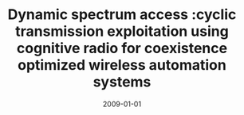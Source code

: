 ---
# Documentation: https://wowchemy.com/docs/managing-content/

title: Dynamic spectrum access :cyclic transmission exploitation using cognitive radio
  for coexistence optimized wireless automation systems
subtitle: ''
summary: ''
authors:
- Kaleem Ahmad
- Uwe Meier
- kwasnicka
tags: []
categories: []
date: '2009-01-01'
lastmod: 2022-10-07T05:01:17Z
featured: false
draft: false

# Featured image
# To use, add an image named `featured.jpg/png` to your page's folder.
# Focal points: Smart, Center, TopLeft, Top, TopRight, Left, Right, BottomLeft, Bottom, BottomRight.
image:
  caption: ''
  focal_point: ''
  preview_only: false

# Projects (optional).
#   Associate this post with one or more of your projects.
#   Simply enter your project's folder or file name without extension.
#   E.g. `projects = ["internal-project"]` references `content/project/deep-learning/index.md`.
#   Otherwise, set `projects = []`.
projects: []
publishDate: '2022-10-07T05:01:16.825125Z'
publication_types:
- '1'
abstract: ''
publication: '*2009 IEEE 13th International Multitopic Conference, (INMIC 2009), December
  14-15, 2009, Islamabad, Pakistan.*'
doi: 10.1109/INMIC.2009.5383134
---